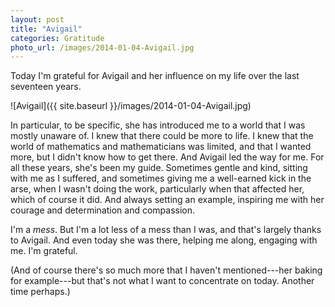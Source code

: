 ```yaml
---
layout: post
title: "Avigail"
categories: Gratitude
photo_url: /images/2014-01-04-Avigail.jpg
---
```


Today I'm grateful for Avigail and her influence on my life over the last seventeen years.

![Avigail]({{ site.baseurl }}/images/2014-01-04-Avigail.jpg)

In particular, to be specific, she has introduced me to a world that I was mostly unaware of. I knew that there could be more to life. I knew that the world of mathematics and mathematicians was limited, and that I wanted more, but I didn't know how to get there. And Avigail led the way for me. For all these years, she's been my guide. Sometimes gentle and kind, sitting with me as I suffered, and sometimes giving me a well-earned kick in the arse, when I wasn't doing the work, particularly when that affected her, which of course it did. And always setting an example, inspiring me with her courage and determination and compassion.

I'm a *mess*. But I'm a lot less of a mess than I was, and that's largely thanks to Avigail. And even today she was there, helping me along, engaging with me. I'm grateful.

(And of course there's so much more that I haven't mentioned---her baking for example---but that's not what I want to concentrate on today. Another time perhaps.)
